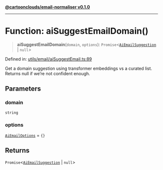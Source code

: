 [**@cartoonclouds/email-normaliser v0.1.0**](../README.md)

***

# Function: aiSuggestEmailDomain()

> **aiSuggestEmailDomain**(`domain`, `options`): `Promise`\<[`AiEmailSuggestion`](../type-aliases/AiEmailSuggestion.md) \| `null`\>

Defined in: [utils/email/aiSuggestEmail.ts:89](https://gitlab.com/good-life/glp-frontend/-/blob/main/packages/plugins/email-normaliser/src/utils/email/aiSuggestEmail.ts#L89)

Get a domain suggestion using transformer embeddings vs a curated list.
Returns null if we’re not confident enough.

## Parameters

### domain

`string`

### options

[`AiEmailOptions`](../type-aliases/AiEmailOptions.md) = `{}`

## Returns

`Promise`\<[`AiEmailSuggestion`](../type-aliases/AiEmailSuggestion.md) \| `null`\>
